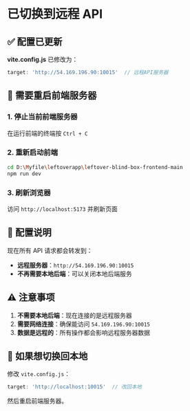 # 已切换到远程 API

## ✅ 配置已更新

**vite.config.js** 已修改为：
```javascript
target: 'http://54.169.196.90:10015'  // 远程API服务器
```

## 🔄 需要重启前端服务器

### 1. 停止当前前端服务器
在运行前端的终端按 `Ctrl + C`

### 2. 重新启动前端
```bash
cd D:\Myfile\leftoverapp\leftover-blind-box-frontend-main
npm run dev
```

### 3. 刷新浏览器
访问 `http://localhost:5173` 并刷新页面

## 📝 配置说明

现在所有 API 请求都会转发到：
- **远程服务器**：`http://54.169.196.90:10015`
- **不再需要本地后端**：可以关闭本地后端服务

## ⚠️ 注意事项

1. **不需要本地后端**：现在连接的是远程服务器
2. **需要网络连接**：确保能访问 `54.169.196.90:10015`
3. **数据是远程的**：所有操作都会影响远程服务器数据

## 🔄 如果想切换回本地

修改 `vite.config.js`：
```javascript
target: 'http://localhost:10015'  // 改回本地
```

然后重启前端服务器。





